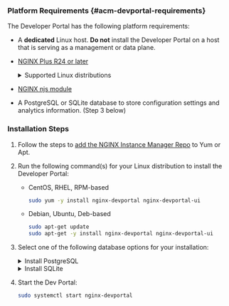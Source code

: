 ### Platform Requirements {#acm-devportal-requirements}

The Developer Portal has the following platform requirements:

- A **dedicated** Linux host. **Do not** install the Developer Portal on a host that is serving as a management or data plane.
- [NGINX Plus R24 or later](https://docs.nginx.com/nginx/admin-guide/installing-nginx/installing-nginx-plus/)

    <details closed>
    <summary><i class="fa-solid fa-circle-info"></i> Supported Linux distributions</summary>

    {{< include "tech-specs/acm-dev-portal-supported-distros.md" >}}

    </details>

- [NGINX njs module](https://docs.nginx.com/nginx/admin-guide/dynamic-modules/nginscript/)
- A PostgreSQL or SQLite database to store configuration settings and analytics information. (Step 3 below)


### Installation Steps

1. Follow the steps to [add the NGINX Instance Manager Repo](#add-yum-apt) to Yum or Apt.

1. Run the following command(s) for your Linux distribution to install the Developer Portal:

   - CentOS, RHEL, RPM-based

       ```bash
       sudo yum -y install nginx-devportal nginx-devportal-ui
       ```

   - Debian, Ubuntu, Deb-based

       ```bash
       sudo apt-get update
       sudo apt-get -y install nginx-devportal nginx-devportal-ui
       ```

1. Select one of the following database options for your installation:
  
    <details>
    <summary>Install PostgreSQL</summary>

    {{< include "acm/installation/install-postgresql.md" >}}

    </details>

    <details>
    <summary>Install SQLite</summary>

    To use SQLite for the Dev Portal database, take the following steps:

    1. Set up the SQLite database:

        ```bash
        echo 'DB_TYPE="sqlite"' | sudo tee -a /etc/nginx-devportal/devportal.conf
        echo 'DB_PATH="/var/lib/nginx-devportal"' | sudo tee -a /etc/nginx-devportal/devportal.conf
        ```

    </details>

1. Start the Dev Portal:

    ```bash
    sudo systemctl start nginx-devportal
    ```

<!-- Do not remove. Keep this code at the bottom of the include -->
<!-- DOCS-1014 -->